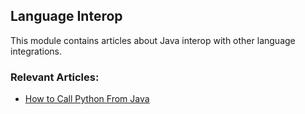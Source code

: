 ## Language Interop

This module contains articles about Java interop with other language integrations.  

### Relevant Articles:

- [How to Call Python From Java](https://www.baeldung.com/java-working-with-python)
